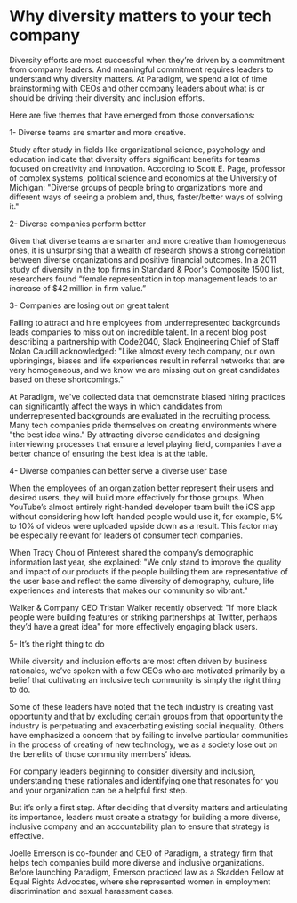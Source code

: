 # Why diversity matters to your tech company

Diversity efforts are most successful when they’re driven by a commitment from company leaders. And meaningful commitment requires leaders to understand why diversity matters. At Paradigm, we spend a lot of time brainstorming with CEOs and other company leaders about what is or should be driving their diversity and inclusion efforts. 

Here are five themes that have emerged from those conversations: 

1- Diverse teams are smarter and more creative.

Study after study in fields like organizational science, psychology and education indicate that diversity offers significant benefits for teams focused on creativity and innovation. According to Scott E. Page, professor of complex systems, political science and economics at the University of Michigan: "Diverse groups of people bring to organizations more and different ways of seeing a problem and, thus, faster/better ways of solving it."

2- Diverse companies perform better

Given that diverse teams are smarter and more creative than homogeneous ones, it is unsurprising that a wealth of research shows a strong correlation between diverse organizations and positive financial outcomes. In a 2011 study of diversity in the top firms in Standard & Poor's Composite 1500 list, researchers found “female representation in top management leads to an increase of $42 million in firm value.”

3- Companies are losing out on great talent 

Failing to attract and hire employees from underrepresented backgrounds leads companies to miss out on incredible talent. In a recent blog post describing a partnership with Code2040, Slack Engineering Chief of Staff Nolan Caudill acknowledged: "Like almost every tech company, our own upbringings, biases and life experiences result in referral networks that are very homogeneous, and we know we are missing out on great candidates based on these shortcomings."

At Paradigm, we've collected data that demonstrate biased hiring practices can significantly affect the ways in which candidates from underrepresented backgrounds are evaluated in the recruiting process. Many tech companies pride themselves on creating environments where "the best idea wins." By attracting diverse candidates and designing interviewing processes that ensure a level playing field, companies have a better chance of ensuring the best idea is at the table. 

4- Diverse companies can better serve a diverse user base 

When the employees of an organization better represent their users and desired users, they will build more effectively for those groups. When YouTube’s almost entirely right-handed developer team built the iOS app without considering how left-handed people would use it, for example, 5% to 10% of videos were uploaded upside down as a result. This factor may be especially relevant for leaders of consumer tech companies.

When Tracy Chou of Pinterest shared the company’s demographic information last year, she explained: "We only stand to improve the quality and impact of our products if the people building them are representative of the user base and reflect the same diversity of demography, culture, life experiences and interests that makes our community so vibrant."

Walker & Company CEO Tristan Walker recently observed: "If more black people were building features or striking partnerships at Twitter, perhaps they’d have a great idea" for more effectively engaging black users.  

5- It’s the right thing to do

While diversity and inclusion efforts are most often driven by business rationales, we’ve spoken with a few CEOs who are motivated primarily by a belief that cultivating an inclusive tech community is simply the right thing to do.

Some of these leaders have noted that the tech industry is creating vast opportunity and that by excluding certain groups from that opportunity the industry is perpetuating and exacerbating existing social inequality. Others have emphasized a concern that by failing to involve particular communities in the process of creating of new technology, we as a society lose out on the benefits of those community members’ ideas. 

For company leaders beginning to consider diversity and inclusion, understanding these rationales and identifying one that resonates for you and your organization can be a helpful first step.

But it’s only a first step. After deciding that diversity matters and articulating its importance, leaders must create a strategy for building a more diverse, inclusive company and an accountability plan to ensure that strategy is effective.

Joelle Emerson is co-founder and CEO of Paradigm, a strategy firm that helps tech companies build more diverse and inclusive organizations. Before launching Paradigm, Emerson practiced law as a Skadden Fellow at Equal Rights Advocates, where she represented women in employment discrimination and sexual harassment cases.
